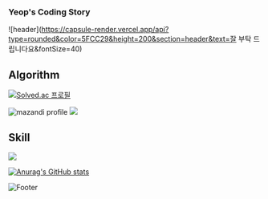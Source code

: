 ### Yeop's Coding Story

![header](https://capsule-render.vercel.app/api?type=rounded&color=5FCC29&height=200&section=header&text=잘 부탁 드립니다요&fontSize=40)


## Algorithm
[![Solved.ac
프로필](http://mazassumnida.wtf/api/v2/generate_badge?boj=jy981025)](https://solved.ac/jy981025)

![mazandi profile](http://mazandi.herokuapp.com/api?handle={jy981025}&theme=dark)
<img src="http://mazandi.herokuapp.com/api?handle={jy981025}&theme=dark"/>


## Skill
<img src="https://img.shields.io/badge/Firebase-FFCA28?style=flat-square&logo=firebase&logoColor=white"/>

[![Anurag's GitHub stats](https://github-readme-stats.vercel.app/api?username=junyeop1322)](https://github.com/junyeop1322/github-readme-stats)

![Footer](https://capsule-render.vercel.app/api?type=waving&color=5FCC29&height=200&section=footer)
<!--
**junyeop1322/junyeop1322** is a ✨ _special_ ✨ repository because its `README.md` (this file) appears on your GitHub profile.

Here are some ideas to get you started:

- 🔭 I’m currently working on ...
- 🌱 I’m currently learning ...
- 👯 I’m looking to collaborate on ...
- 🤔 I’m looking for help with ...
- 💬 Ask me about ...
- 📫 How to reach me: ...
- 😄 Pronouns: ...
- ⚡ Fun fact: ...
-->
